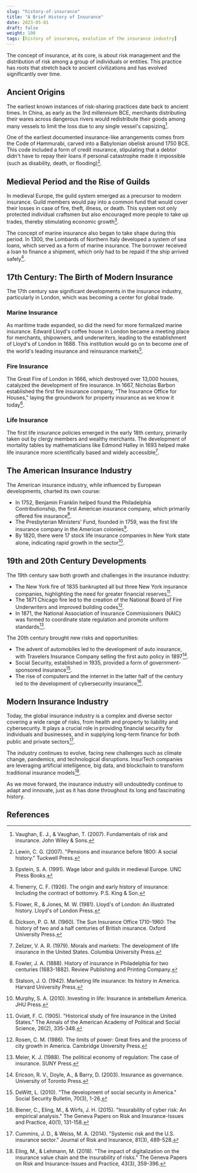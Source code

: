 ```yaml
--- 
slug: "history-of-insurance"
title: "A Brief History of Insurance"
date: 2023-05-01
draft: false 
weight: 100 
tags: [history of insurance, evolution of the insurance industry] 
--- 
```


The concept of insurance, at its core, is about risk management and the distribution of risk among a group of individuals or entities. This practice has roots that stretch back to ancient civilizations and has evolved significantly over time.

## Ancient Origins

The earliest known instances of risk-sharing practices date back to ancient times. In China, as early as the 3rd millennium BCE, merchants distributing their wares across dangerous rivers would redistribute their goods among many vessels to limit the loss due to any single vessel's capsizing[^1].

One of the earliest documented insurance-like arrangements comes from the Code of Hammurabi, carved into a Babylonian obelisk around 1750 BCE. This code included a form of credit insurance, stipulating that a debtor didn't have to repay their loans if personal catastrophe made it impossible (such as disability, death, or flooding)[^2]. 

## Medieval Period and the Rise of Guilds

In medieval Europe, the guild system emerged as a precursor to modern insurance. Guild members would pay into a common fund that would cover their losses in case of fire, theft, illness, or death. This system not only protected individual craftsmen but also encouraged more people to take up trades, thereby stimulating economic growth[^3].

The concept of marine insurance also began to take shape during this period. In 1300, the Lombards of Northern Italy developed a system of sea loans, which served as a form of marine insurance. The borrower received a loan to finance a shipment, which only had to be repaid if the ship arrived safely[^4].

## 17th Century: The Birth of Modern Insurance

The 17th century saw significant developments in the insurance industry, particularly in London, which was becoming a center for global trade.

### Marine Insurance
As maritime trade expanded, so did the need for more formalized marine insurance. Edward Lloyd's coffee house in London became a meeting place for merchants, shipowners, and underwriters, leading to the establishment of Lloyd's of London in 1688. This institution would go on to become one of the world's leading insurance and reinsurance markets[^5].

### Fire Insurance
The Great Fire of London in 1666, which destroyed over 13,000 houses, catalyzed the development of fire insurance. In 1667, Nicholas Barbon established the first fire insurance company, "The Insurance Office for Houses," laying the groundwork for property insurance as we know it today[^6].

### Life Insurance
The first life insurance policies emerged in the early 18th century, primarily taken out by clergy members and wealthy merchants. The development of mortality tables by mathematicians like Edmond Halley in 1693 helped make life insurance more scientifically based and widely accessible[^7].

## The American Insurance Industry

The American insurance industry, while influenced by European developments, charted its own course:

- In 1752, Benjamin Franklin helped found the Philadelphia Contributionship, the first American insurance company, which primarily offered fire insurance[^8].
- The Presbyterian Ministers' Fund, founded in 1759, was the first life insurance company in the American colonies[^9].
- By 1820, there were 17 stock life insurance companies in New York state alone, indicating rapid growth in the sector[^10].

## 19th and 20th Century Developments

The 19th century saw both growth and challenges in the insurance industry:

- The New York fire of 1835 bankrupted all but three New York insurance companies, highlighting the need for greater financial reserves[^11].
- The 1871 Chicago fire led to the creation of the National Board of Fire Underwriters and improved building codes[^12].
- In 1871, the National Association of Insurance Commissioners (NAIC) was formed to coordinate state regulation and promote uniform standards[^13].

The 20th century brought new risks and opportunities:

- The advent of automobiles led to the development of auto insurance, with Travelers Insurance Company selling the first auto policy in 1897[^14].
- Social Security, established in 1935, provided a form of government-sponsored insurance[^15].
- The rise of computers and the internet in the latter half of the century led to the development of cybersecurity insurance[^16].

## Modern Insurance Industry

Today, the global insurance industry is a complex and diverse sector covering a wide range of risks, from health and property to liability and cybersecurity. It plays a crucial role in providing financial security for individuals and businesses, and in supplying long-term finance for both public and private sectors[^17].

The industry continues to evolve, facing new challenges such as climate change, pandemics, and technological disruptions. InsurTech companies are leveraging artificial intelligence, big data, and blockchain to transform traditional insurance models[^18].

As we move forward, the insurance industry will undoubtedly continue to adapt and innovate, just as it has done throughout its long and fascinating history.

## References

[^1]: Vaughan, E. J., & Vaughan, T. (2007). Fundamentals of risk and insurance. John Wiley & Sons.

[^2]: Lewin, C. G. (2007). "Pensions and insurance before 1800: A social history." Tuckwell Press.

[^3]: Epstein, S. A. (1991). Wage labor and guilds in medieval Europe. UNC Press Books.

[^4]: Trenerry, C. F. (1926). The origin and early history of insurance: Including the contract of bottomry. P.S. King & Son.

[^5]: Flower, R., & Jones, M. W. (1981). Lloyd's of London: An illustrated history. Lloyd's of London Press.

[^6]: Dickson, P. G. M. (1960). The Sun Insurance Office 1710-1960: The history of two and a half centuries of British insurance. Oxford University Press.

[^7]: Zelizer, V. A. R. (1979). Morals and markets: The development of life insurance in the United States. Columbia University Press.

[^8]: Fowler, J. A. (1888). History of insurance in Philadelphia for two centuries (1683-1882). Review Publishing and Printing Company.

[^9]: Stalson, J. O. (1942). Marketing life insurance: Its history in America. Harvard University Press.

[^10]: Murphy, S. A. (2010). Investing in life: Insurance in antebellum America. JHU Press.

[^11]: Oviatt, F. C. (1905). "Historical study of fire insurance in the United States." The Annals of the American Academy of Political and Social Science, 26(2), 335-348.

[^12]: Rosen, C. M. (1986). The limits of power: Great fires and the process of city growth in America. Cambridge University Press.

[^13]: Meier, K. J. (1988). The political economy of regulation: The case of insurance. SUNY Press.

[^14]: Ericson, R. V., Doyle, A., & Barry, D. (2003). Insurance as governance. University of Toronto Press.

[^15]: DeWitt, L. (2010). "The development of social security in America." Social Security Bulletin, 70(3), 1-26.

[^16]: Biener, C., Eling, M., & Wirfs, J. H. (2015). "Insurability of cyber risk: An empirical analysis." The Geneva Papers on Risk and Insurance-Issues and Practice, 40(1), 131-158.

[^17]: Cummins, J. D., & Weiss, M. A. (2014). "Systemic risk and the U.S. insurance sector." Journal of Risk and Insurance, 81(3), 489-528.

[^18]: Eling, M., & Lehmann, M. (2018). "The impact of digitalization on the insurance value chain and the insurability of risks." The Geneva Papers on Risk and Insurance-Issues and Practice, 43(3), 359-396.

